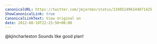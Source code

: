 ```yaml
---
canonicalURL: https://twitter.com/jmjordan/status/234052496144871425
ShowCanonicalLink: true
CanonicalLinkText: View original on
date: 2012-08-10T22:23:58+00:00
---
```

@kjincharleston Sounds like good plan!